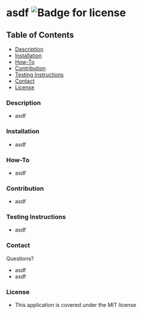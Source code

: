 
  # asdf ![Badge for license](https://img.shields.io/apm/l/vim-mode?style=plastic) 
    

  ## Table of Contents
  - [Description](#description)
  - [Installation](#installation)
  - [How-To](#how-to)
  - [Contribution](#contribution)
  - [Testing Instructions](#testing-instructions)
  - [Contact](#contact)
  - [License](#license)
  
  ### Description
  - asdf

  ### Installation
  - asdf

  ### How-To
  - asdf

  ### Contribution
  - asdf

  ### Testing Instructions
  - asdf

  ### Contact

  Questions?
    
  - asdf
  - asdf

  ### License
 - This application is covered under the MIT license


